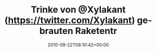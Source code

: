 ---
retweeted: false
source: <a href="http://termtter.org/" rel="nofollow">Termtter</a>
entities:
  hashtags: []
  symbols: []
  user_mentions:
  - name: Felix Gilcher
    screen_name: Xylakant
    indices:
    - '11'
    - '20'
    id_str: '40266143'
    id: '40266143'
  urls: []
display_text_range:
- '0'
- '49'
favorite_count: '0'
id_str: '25193676545'
truncated: false
retweet_count: '0'
id: '25193676545'
created_at: Wed Sep 22 08:10:42 +0000 2010
favorited: false
full_text: Trinke von [@Xylakant](https://twitter.com/Xylakant) gebrauten Raketentreibstoff.
lang: de
tags:
- pesos/twitter
date: '2010-09-22T08:10:42+00:00'
src: https://twitter.com/bascht/status/25193676545
original_url: https://twitter.com/bascht/status/25193676545
type: twitter_tweet
text: Trinke von [@Xylakant](https://twitter.com/Xylakant) gebrauten Raketentreibstoff.
title: Trinke von @Xylakant (https://twitter.com/Xylakant) gebrauten Raketentr

---